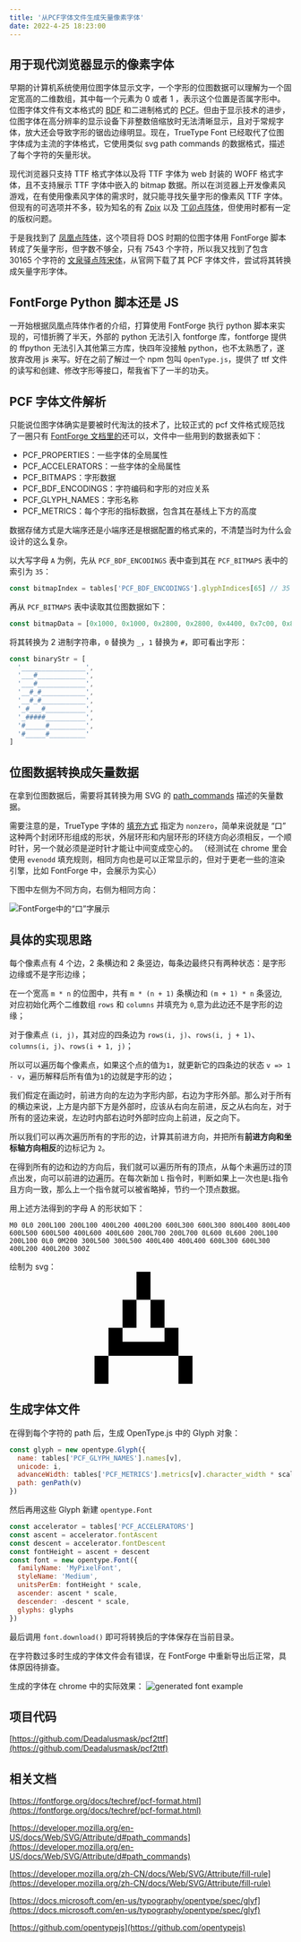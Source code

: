 ```yaml
---
title: '从PCF字体文件生成矢量像素字体'
date: 2022-4-25 18:23:00
---
```


## 用于现代浏览器显示的像素字体

早期的计算机系统使用位图字体显示文字，一个字形的位图数据可以理解为一个固定宽高的二维数组，其中每一个元素为 0 或者 1 ，表示这个位置是否属字形中。位图字体文件有文本格式的 [BDF](https://www.adobe.com/content/dam/acom/en/devnet/font/pdfs/5005.BDF_Spec.pdf) 和二进制格式的 [PCF](https://fontforge.org/docs/techref/pcf-format.html)。但由于显示技术的进步，位图字体在高分辨率的显示设备下非整数倍缩放时无法清晰显示，且对于常规字体，放大还会导致字形的锯齿边缘明显。现在，TrueType Font 已经取代了位图字体成为主流的字体格式，它使用类似 svg path commands 的数据格式，描述了每个字符的矢量形状。

现代浏览器只支持 TTF 格式字体以及将 TTF 字体为 web 封装的 WOFF 格式字体，且不支持展示 TTF 字体中嵌入的 bitmap 数据。所以在浏览器上开发像素风游戏，在有使用像素风字体的需求时，就只能寻找矢量字形的像素风 TTF 字体。但现有的可选项并不多，较为知名的有 [Zpix](https://github.com/SolidZORO/zpix-pixel-font) 以及 [丁卯点阵体](https://3type.cn/fonts/dinkie_bitmap/index.html)，但使用时都有一定的版权问题。

于是我找到了 [凤凰点阵体](https://timothyqiu.itch.io/vonwaon-bitmap)，这个项目将 DOS 时期的位图字体用 FontForge 脚本转成了矢量字形，但字数不够全，只有 7543 个字符，所以我又找到了包含 30165 个字符的 [文泉驿点阵宋体](http://wenq.org/wqy2/index.cgi?BitmapSong)，从官网下载了其 PCF 字体文件，尝试将其转换成矢量字形字体。

## FontForge Python 脚本还是 JS

一开始根据凤凰点阵体作者的介绍，打算使用 FontForge 执行 python 脚本来实现的，可惜折腾了半天，外部的 python 无法引入 fontforge 库，fontforge 提供的 ffpython 无法引入其他第三方库，快四年没接触 python，也不太熟悉了，遂放弃改用 js 来写。好在之前了解过一个 npm 包叫 `OpenType.js`，提供了 ttf 文件的读写和创建、修改字形等接口，帮我省下了一半的功夫。

## PCF 字体文件解析

只能说位图字体确实是要被时代淘汰的技术了，比较正式的 pcf 文件格式规范找了一圈只有 [FontForge 文档里的](https://fontforge.org/docs/techref/pcf-format.html)还可以，文件中一些用到的数据表如下：

- PCF_PROPERTIES：一些字体的全局属性
- PCF_ACCELERATORS：一些字体的全局属性
- PCF_BITMAPS：字形数据
- PCF_BDF_ENCODINGS：字符编码和字形的对应关系
- PCF_GLYPH_NAMES：字形名称
- PCF_METRICS：每个字形的指标数据，包含其在基线上下方的高度

数据存储方式是大端序还是小端序还是根据配置的格式来的，不清楚当时为什么会设计的这么复杂。

以大写字母 `A` 为例，先从 `PCF_BDF_ENCODINGS` 表中查到其在 `PCF_BITMAPS` 表中的索引为 `35`：

```js
const bitmapIndex = tables['PCF_BDF_ENCODINGS'].glyphIndices[65] // 35
```

再从 `PCF_BITMAPS` 表中读取其位图数据如下：

```js
const bitmapData = [0x1000, 0x1000, 0x2800, 0x2800, 0x4400, 0x7c00, 0x8200, 0x8200]
```

将其转换为 2 进制字符串，`0` 替换为 `_`，`1` 替换为 `#`，即可看出字形：

```js
const binaryStr = [
  '________________',
  '___#____________',
  '___#____________',
  '__#_#___________',
  '__#_#___________',
  '_#___#__________',
  '_#####__________',
  '#_____#_________',
  '#_____#_________'
]
```

## 位图数据转换成矢量数据

在拿到位图数据后，需要将其转换为用 SVG 的 [path_commands](https://developer.mozilla.org/en-US/docs/Web/SVG/Attribute/d#path_commands) 描述的矢量数据。

需要注意的是，TrueType 字体的 [填充方式](https://developer.mozilla.org/zh-CN/docs/Web/SVG/Attribute/fill-rule) 指定为 `nonzero`，简单来说就是 “口” 这种两个封闭环形组成的形状，外层环形和内层环形的环绕方向必须相反，一个顺时针，另一个就必须是逆时针才能让中间变成空心的。
（经测试在 chrome 里会使用 `evenodd` 填充规则，相同方向也是可以正常显示的，但对于更老一些的渲染引擎，比如 FontForge 中，会展示为实心）

下图中左侧为不同方向，右侧为相同方向：

![FontForge中的“口”字展示](/img/kou.png)

## 具体的实现思路

每个像素点有 4 个边，2 条横边和 2 条竖边，每条边最终只有两种状态：是字形边缘或不是字形边缘；

在一个宽高 `m * n` 的位图中，共有 `m * (n + 1)` 条横边和 `(m + 1) * n` 条竖边, 对应初始化两个二维数组 `rows` 和 `columns` 并填充为 `0`,意为此边还不是字形的边缘；

对于像素点 `(i, j)`，其对应的四条边为 `rows(i, j)`、`rows(i, j + 1)`、`columns(i, j)`、`rows(i + 1, j)`；

所以可以遍历每个像素点，如果这个点的值为`1`，就更新它的四条边的状态 `v => 1 - v`，遍历解释后所有值为`1`的边就是字形的边；

我们假定在画边时，前进方向的左边为字形内部，右边为字形外部。那么对于所有的横边来说，上方是内部下方是外部时，应该从右向左前进，反之从右向左，对于所有的竖边来说，左边时内部右边时外部时应向上前进，反之向下。

所以我们可以再次遍历所有的字形的边，计算其前进方向，并把所有**前进方向和坐标轴方向相反**的边标记为 `2`。

在得到所有的边和边的方向后，我们就可以遍历所有的顶点，从每个未遍历过的顶点出发，向可以前进的边遍历。在每次新加 `L` 指令时，判断如果上一次也是`L`指令且方向一致，那么上一个指令就可以被省略掉，节约一个顶点数据。

用上述方法得到的字母 A 的形状如下：

```
M0 0L0 200L100 200L100 400L200 400L200 600L300 600L300 800L400 800L400 600L500 600L500 400L600 400L600 200L700 200L700 0L600 0L600 200L100 200L100 0L0 0M200 300L500 300L500 400L400 400L400 600L300 600L300 400L200 400L200 300Z
```

绘制为 svg：
<svg viewBox="0 0 800 800" style="display: block;width: 200px;height: 200px;fill: var(--text-color);transform: scaleY(-1);margin: 0 auto;">
<path d="M0 0L0 200L100 200L100 400L200 400L200 600L300 600L300 800L400 800L400 600L500 600L500 400L600 400L600 200L700 200L700 0L600 0L600 200L100 200L100 0L0 0M200 300L500 300L500 400L400 400L400 600L300 600L300 400L200 400L200 300Z"/>
</svg>

## 生成字体文件

在得到每个字符的 path 后，生成 OpenType.js 中的 Glyph 对象：

```js
const glyph = new opentype.Glyph({
  name: tables['PCF_GLYPH_NAMES'].names[v],
  unicode: i,
  advanceWidth: tables['PCF_METRICS'].metrics[v].character_width * scale,
  path: genPath(v)
})
```

然后再用这些 Glyph 新建 `opentype.Font`

```js
const accelerator = tables['PCF_ACCELERATORS']
const ascent = accelerator.fontAscent
const descent = accelerator.fontDescent
const fontHeight = ascent + descent
const font = new opentype.Font({
  familyName: 'MyPixelFont',
  styleName: 'Medium',
  unitsPerEm: fontHeight * scale,
  ascender: ascent * scale,
  descender: -descent * scale,
  glyphs: glyphs
})
```

最后调用 `font.download()` 即可将转换后的字体保存在当前目录。

在字符数过多时生成的字体文件会有错误，在 FontForge 中重新导出后正常，具体原因待排查。

生成的字体在 chrome 中的实际效果：
![generated font example](/img/generated-font.png)


## 项目代码
[https://github.com/Deadalusmask/pcf2ttf](https://github.com/Deadalusmask/pcf2ttf)

## 相关文档

[https://fontforge.org/docs/techref/pcf-format.html](https://fontforge.org/docs/techref/pcf-format.html)

[https://developer.mozilla.org/en-US/docs/Web/SVG/Attribute/d#path_commands](https://developer.mozilla.org/en-US/docs/Web/SVG/Attribute/d#path_commands)

[https://developer.mozilla.org/zh-CN/docs/Web/SVG/Attribute/fill-rule](https://developer.mozilla.org/zh-CN/docs/Web/SVG/Attribute/fill-rule)

[https://docs.microsoft.com/en-us/typography/opentype/spec/glyf](https://docs.microsoft.com/en-us/typography/opentype/spec/glyf)

[https://github.com/opentypejs](https://github.com/opentypejs)
